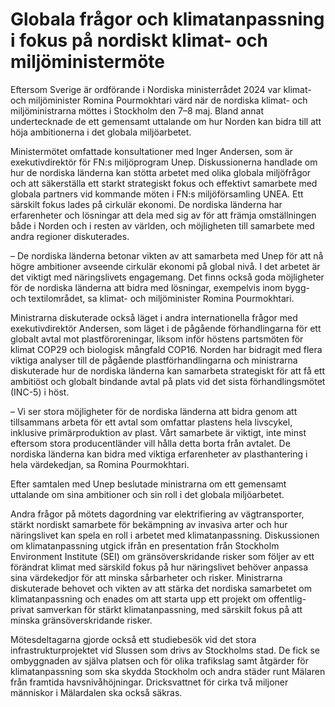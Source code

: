 # Globala frågor och klimatanpassning i fokus på nordiskt klimat- och miljöministermöte

Eftersom Sverige är ordförande i Nordiska ministerrådet 2024 var klimat\- och miljöminister Romina Pourmokhtari värd när de nordiska klimat\- och miljöministrarna möttes i Stockholm den 7–8 maj. Bland annat undertecknade de ett gemensamt uttalande om hur Norden kan bidra till att höja ambitionerna i det globala miljöarbetet.


Ministermötet omfattade konsultationer med Inger Andersen, som är exekutivdirektör för FN:s miljöprogram Unep. Diskussionerna handlade om hur de nordiska länderna kan stötta arbetet med olika globala miljöfrågor och att säkerställa ett starkt strategiskt fokus och effektivt samarbete med globala partners vid kommande möten i FN:s miljöförsamling UNEA. Ett särskilt fokus lades på cirkulär ekonomi. De nordiska länderna har erfarenheter och lösningar att dela med sig av för att främja omställningen både i Norden och i resten av världen, och möjligheten till samarbete med andra regioner diskuterades.

– De nordiska länderna betonar vikten av att samarbeta med Unep för att nå högre ambitioner avseende cirkulär ekonomi på global nivå. I det arbetet är det viktigt med näringslivets engagemang. Det finns också goda möjligheter för de nordiska länderna att bidra med lösningar, exempelvis inom bygg\- och textilområdet, sa klimat\- och miljöminister Romina Pourmokhtari.

Ministrarna diskuterade också läget i andra internationella frågor med exekutivdirektör Andersen, som läget i de pågående förhandlingarna för ett globalt avtal mot plastföroreningar, liksom inför höstens partsmöten för klimat COP29 och biologisk mångfald COP16\. Norden har bidragit med flera viktiga analyser till de pågående plastförhandlingarna och ministrarna diskuterade hur de nordiska länderna kan samarbeta strategiskt för att få ett ambitiöst och globalt bindande avtal på plats vid det sista förhandlingsmötet (INC\-5\) i höst.

– Vi ser stora möjligheter för de nordiska länderna att bidra genom att tillsammans arbeta för ett avtal som omfattar plastens hela livscykel, inklusive primärproduktion av plast. Vårt samarbete är viktigt, inte minst eftersom stora producentländer vill hålla detta borta från avtalet. De nordiska länderna kan bidra med viktiga erfarenheter av plasthantering i hela värdekedjan, sa Romina Pourmokhtari.

Efter samtalen med Unep beslutade ministrarna om ett gemensamt uttalande om sina ambitioner och sin roll i det globala miljöarbetet.

Andra frågor på mötets dagordning var elektrifiering av vägtransporter, stärkt nordiskt samarbete för bekämpning av invasiva arter och hur näringslivet kan spela en roll i arbetet med klimatanpassning. Diskussionen om klimatanpassning utgick ifrån en presentation från Stockholm Environment Institute (SEI) om gränsöverskridande risker som följer av ett förändrat klimat med särskild fokus på hur näringslivet behöver anpassa sina värdekedjor för att minska sårbarheter och risker. Ministrarna diskuterade behovet och vikten av att stärka det nordiska samarbetet om klimatanpassning och enades om att starta upp ett projekt om offentlig\-privat samverkan för stärkt klimatanpassning, med särskilt fokus på att minska gränsöverskridande risker.

Mötesdeltagarna gjorde också ett studiebesök vid det stora infrastrukturprojektet vid Slussen som drivs av Stockholms stad. De fick se ombyggnaden av själva platsen och för olika trafikslag samt åtgärder för klimatanpassning som ska skydda Stockholm och andra städer runt Mälaren från framtida havsnivåhöjningar. Dricksvattnet för cirka två miljoner människor i Mälardalen ska också säkras.
